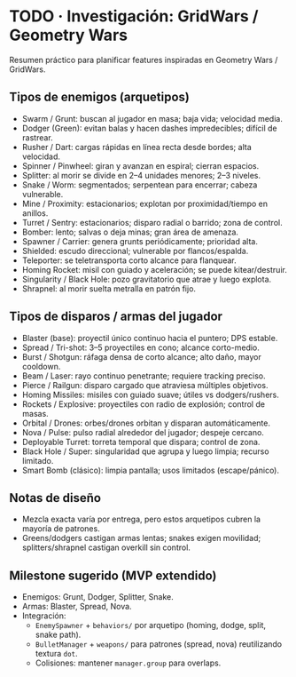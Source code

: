 # TODO · Investigación: GridWars / Geometry Wars

Resumen práctico para planificar features inspiradas en Geometry Wars / GridWars.

## Tipos de enemigos (arquetipos)
- Swarm / Grunt: buscan al jugador en masa; baja vida; velocidad media.
- Dodger (Green): evitan balas y hacen dashes impredecibles; difícil de rastrear.
- Rusher / Dart: cargas rápidas en línea recta desde bordes; alta velocidad.
- Spinner / Pinwheel: giran y avanzan en espiral; cierran espacios.
- Splitter: al morir se divide en 2–4 unidades menores; 2–3 niveles.
- Snake / Worm: segmentados; serpentean para encerrar; cabeza vulnerable.
- Mine / Proximity: estacionarios; explotan por proximidad/tiempo en anillos.
- Turret / Sentry: estacionarios; disparo radial o barrido; zona de control.
- Bomber: lento; salvas o deja minas; gran área de amenaza.
- Spawner / Carrier: genera grunts periódicamente; prioridad alta.
- Shielded: escudo direccional; vulnerable por flancos/espalda.
- Teleporter: se teletransporta corto alcance para flanquear.
- Homing Rocket: misil con guiado y aceleración; se puede kitear/destruir.
- Singularity / Black Hole: pozo gravitatorio que atrae y luego explota.
- Shrapnel: al morir suelta metralla en patrón fijo.

## Tipos de disparos / armas del jugador
- Blaster (base): proyectil único continuo hacia el puntero; DPS estable.
- Spread / Tri-shot: 3–5 proyectiles en cono; alcance corto-medio.
- Burst / Shotgun: ráfaga densa de corto alcance; alto daño, mayor cooldown.
- Beam / Laser: rayo continuo penetrante; requiere tracking preciso.
- Pierce / Railgun: disparo cargado que atraviesa múltiples objetivos.
- Homing Missiles: misiles con guiado suave; útiles vs dodgers/rushers.
- Rockets / Explosive: proyectiles con radio de explosión; control de masas.
- Orbital / Drones: orbes/drones orbitan y disparan automáticamente.
- Nova / Pulse: pulso radial alrededor del jugador; despeje cercano.
- Deployable Turret: torreta temporal que dispara; control de zona.
- Black Hole / Super: singularidad que agrupa y luego limpia; recurso limitado.
- Smart Bomb (clásico): limpia pantalla; usos limitados (escape/pánico).

## Notas de diseño
- Mezcla exacta varía por entrega, pero estos arquetipos cubren la mayoría de patrones.
- Greens/dodgers castigan armas lentas; snakes exigen movilidad; splitters/shrapnel castigan overkill sin control.

## Milestone sugerido (MVP extendido)
- Enemigos: Grunt, Dodger, Splitter, Snake.
- Armas: Blaster, Spread, Nova.
- Integración:
  - `EnemySpawner` + `behaviors/` por arquetipo (homing, dodge, split, snake path).
  - `BulletManager` + `weapons/` para patrones (spread, nova) reutilizando textura `dot`.
  - Colisiones: mantener `manager.group` para overlaps.
